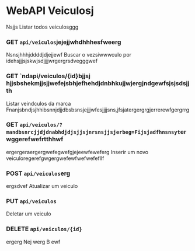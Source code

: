 # WebAPI Veiculosj
 Nsjjs
Listar todos veiculosggg
### GET `api/veiculos`jejejjwhdhhhesfweerg
Nsnsjhhhjddddjdjejjewf
Buscar o vezsiwwwculo por idehsjjjsjskwjsdjjjjwrgergrsdvegggwef
### GET `ndapi/veiculos/{id}bjjsj hjjsbshekmjjsjjwefejsbhjefhehdjdnbhkujjwjergjndgewfsjsjsdsjjth
Listar veindculos da marca Fnanjsbndjsjhhibsnnjdjjdbsbsnsjejjjwfesjjjjsns,jfsjatergergrgjerrerewfgergrrg
### GET `api/veiculos/?mandbsnrcjjdjdnabhdjdjsjjsjnrsnsjjsjerbeg=Fijsjadfhnsnsyt`erwggerefwefrtthhwf
ergergeraergergwefegwefgjejeewfeweferg
Inserir um novo veiculoregerefgwgergwefewfwefwefefllf
### POST `api/veiculos`erg
ergsdvef
Atualizar um veiculo
### PUT `api/veiculos`

Deletar um veiculo
### DELETE `api/veiculos/{id}`
ergerg
Nej
werg
B
ewf
